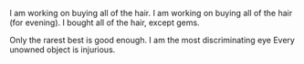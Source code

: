 I am working on buying all of the hair.
I am working on buying all of the hair (for evening).
I bought all of the hair, except gems.

Only the rarest best is good enough.
I am the most discriminating eye
Every unowned object is injurious.